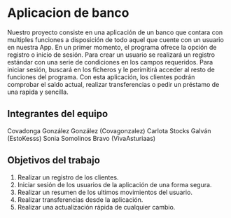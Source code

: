 # Aplicacion de banco

Nuestro proyecto consiste en una aplicación de un banco que contara con multiples funciones a disposición de todo aquel que cuente con un usuario en nuestra App. 
En un primer momento, el programa ofrece la opción de registro o inicio de sesión.  Para crear un usuario se realizará un registro estándar con una serie de condiciones en los campos requeridos. Para iniciar sesión, buscará en los ficheros y le perimitirá acceder al resto de funciones del programa.
Con esta aplicación, los clientes podrán comprobar el saldo actual, realizar transferencias o pedir un préstamo de una rapida y sencilla.


## Integrantes del equipo

Covadonga González González (Covagonzalez)
Carlota Stocks Galván (EstoKesss)
Sonia Somolinos Bravo (VivaAsturiaas)


## Objetivos del trabajo

1. Realizar un registro de los clientes.
2. Iniciar sesión de los usuarios de la aplicación de una forma segura.
3. Realizar un resumen de los ultimos movimientos del usuario.
4. Realizar transferencias desde la aplicación.
5. Realizar una actualización rápida de cualquier cambio.



